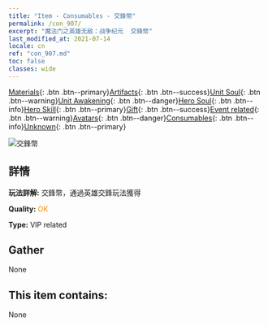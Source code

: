 ```yaml
---
title: "Item - Consumables - 交鋒幣"
permalink: /con_907/
excerpt: "魔法门之英雄无敌：战争纪元  交鋒幣"
last_modified_at: 2021-07-14
locale: cn
ref: "con_907.md"
toc: false
classes: wide
---
```

 [Materials](/ItemsCN/){: .btn .btn--primary}[Artifacts](/ItemsCN/Artifacts/){: .btn .btn--success}[Unit Soul](/ItemsCN/UnitSoul/){: .btn .btn--warning}[Unit Awakening](/ItemsCN/UnitAwakening/){: .btn .btn--danger}[Hero Soul](/ItemsCN/HeroSoul/){: .btn .btn--info}[Hero Skill](/ItemsCN/HeroSkill/){: .btn .btn--primary}[Gift](/ItemsCN/Gift/){: .btn .btn--success}[Event related](/ItemsCN/Events/){: .btn .btn--warning}[Avatars](/ItemsCN/Avatars/){: .btn .btn--danger}[Consumables](/ItemsCN/Consumables/){: .btn .btn--info}[Unknown](/ItemsCN/Unknown/){: .btn .btn--primary}

 ![交鋒幣](/images/t/i_117.png)

## 詳情
 **玩法詳解:** 交鋒幣，通過英雄交鋒玩法獲得

 **Quality:** <span style="color: #FF8C00">OK</span>

 **Type:** VIP related

## Gather

  None

## This item contains:

  None

